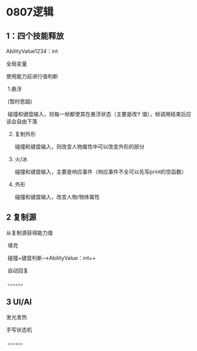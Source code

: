 # 0807逻辑

## 1：四个技能释放

AbilityValue1234：int

全局变量

使用能力前进行值判断

​	1.悬浮

​		(暂时思路)

​		碰撞和键盘输入，则每一帧都使其在悬浮状态（主要是改Y 值），帧调用结束后应该会自由下落

2. 复制外形

   碰撞和键盘输入，则改变人物属性中可以改变外形的部分

3. 火/冰

   碰撞和键盘输入，主要是响应事件（响应事件不全可以先写print的空函数）

4. 外形

   碰撞和键盘输入，改变人物/物体属性

## 2 复制源

   从复制源获得能力值

​	填充

​	碰撞+键盘判断——>AbilityValue：int++

​	自动回复

​	。。。。。。

## 3 UI/AI

发光发热

手写状态机

​	。。。。。。
